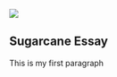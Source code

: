 [![](https://v3.juncture-digital.org/images/wb.svg)](https://v3.juncture-digital.org/wb)

## Sugarcane Essay
This is my first paragraph
<param ve-image
url="https://upload.wikimedia.org/wikipedia/commons/7/74/Saccharum_officinarum_-_K%C3%B6hler%E2%80%93s_Medizinal-Pflanzen-125.jpg">
